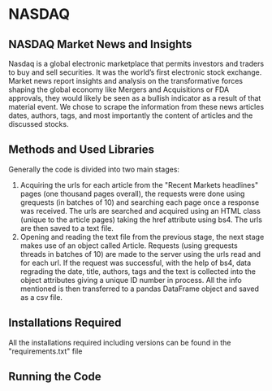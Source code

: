 # NASDAQ 

## NASDAQ Market News and Insights 

Nasdaq is a global electronic marketplace that permits investors and traders to buy and sell securities. 
It was the world’s first electronic stock exchange.
Market news report insights and analysis on the transformative forces shaping the global economy like Mergers and 
Acquisitions or FDA approvals, they would likely be seen as a bullish indicator as a result of that material event. 
We chose to scrape the information from these news articles dates, authors, tags, and most importantly the content of 
articles and the discussed stocks.


## Methods and Used Libraries

Generally the code is divided into two main stages:
1. Acquiring the urls for each article from the "Recent Markets headlines" pages (one thousand pages overall),
the requests were done using grequests (in batches of 10) and searching each page once a response was received. 
The urls are searched and acquired using an HTML class (unique to the article pages) taking the href attribute using 
bs4. The urls are then saved to a text file. 
2. Opening and reading the text file from the previous stage, the next stage makes use of an object called Article.
Requests (using grequests threads in batches of 10) are made to the server using the urls read and for each url. If the 
request was successful, with the help of bs4, data regrading the date, title, authors, tags and the text is collected
into the object attributes giving a unique ID number in process. All the info mentioned is then transferred to a pandas 
DataFrame object and saved as a csv file.

## Installations Required

All the installations required including versions can be found in the "requirements.txt"  file

## Running the Code



